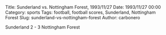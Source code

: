 Title: Sunderland vs. Nottingham Forest, 1993/11/27
Date: 1993/11/27 00:00
Category: sports
Tags: football, football scores, Sunderland, Nottingham Forest
Slug: sunderland-vs-nottingham-forest
Author: carbonero


Sunderland 2 - 3 Nottingham Forest
